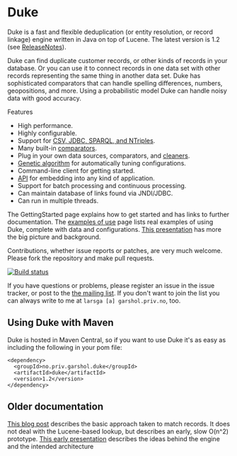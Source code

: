 # Duke

Duke is a fast and flexible deduplication (or entity resolution, or
record linkage) engine written in Java on top of Lucene.  The latest
version is 1.2 (see [ReleaseNotes](https://github.com/larsga/Duke/wiki/ReleaseNotes)).

Duke can find duplicate customer records, or other kinds of records in
your database. Or you can use it to connect records in one data set
with other records representing the same thing in another data set.
Duke has sophisticated comparators that can handle spelling
differences, numbers, geopositions, and more. Using a probabilistic
model Duke can handle noisy data with good accuracy.

Features

  * High performance.
  * Highly configurable.
  * Support for [CSV, JDBC, SPARQL, and NTriples](https://github.com/larsga/Duke/wiki/DataSources).
  * Many built-in [comparators](https://github.com/larsga/Duke/wiki/Comparator).
  * Plug in your own data sources, comparators, and [cleaners](https://github.com/larsga/Duke/wiki/Cleaner).
  * [Genetic algorithm](https://github.com/larsga/Duke/wiki/GeneticAlgorithm) for automatically tuning configurations.
  * Command-line client for getting started.
  * [API](https://github.com/larsga/Duke/wiki/UsingTheAPI) for embedding into any kind of application.
  * Support for batch processing and continuous processing.
  * Can maintain database of links found via JNDI/JDBC.
  * Can run in multiple threads.

The GettingStarted page explains how to get started and has links to
further documentation. The [examples of use](https://github.com/larsga/Duke/wiki/ExamplesOfUse) page
lists real examples of using Duke, complete with data and
configurations. [This
presentation](http://www.slideshare.net/larsga/linking-data-without-common-identifiers)
has more the big picture and background.

Contributions, whether issue reports or patches, are very much
welcome.  Please fork the repository and make pull requests.

[![Build status](https://travis-ci.org/larsga/Duke.png?branch=master)](https://travis-ci.org/larsga/Duke)

If you have questions or problems, please register an issue in the
issue tracker, or post to the [the mailing
list](http://groups.google.com/group/duke-dedup). If you don't want to
join the list you can always write to me at `larsga [a]
garshol.priv.no`, too.

## Using Duke with Maven

Duke is hosted in Maven Central, so if you want to use Duke it's as
easy as including the following in your pom file:

```
<dependency>
  <groupId>no.priv.garshol.duke</groupId>
  <artifactId>duke</artifactId>
  <version>1.2</version>
</dependency>
```

## Older documentation

[This blog post](http://www.garshol.priv.no/blog/217.html) describes
the basic approach taken to match records. It does not deal with the
Lucene-based lookup, but describes an early, slow O(n^2)
prototype. [This early
presentation](http://www.slideshare.net/larsga/deduplication)
describes the ideas behind the engine and the intended architecture